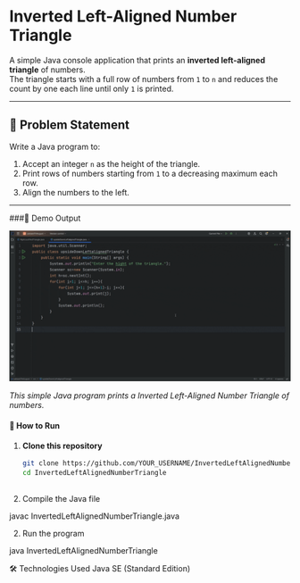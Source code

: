 # Inverted Left-Aligned Number Triangle

A simple Java console application that prints an **inverted left-aligned triangle** of numbers.  
The triangle starts with a full row of numbers from `1` to `n` and reduces the count by one each line until only `1` is printed.

---

## 📜 Problem Statement

Write a Java program to:
1. Accept an integer `n` as the height of the triangle.
2. Print rows of numbers starting from `1` to a decreasing maximum each row.
3. Align the numbers to the left.

---

###🎥 Demo Output

![InvertedLeftAlignedNumberTriangle Demo](InvertedLeftAlignedNumberTriangle.gif)

*This simple Java program prints a Inverted Left-Aligned Number Triangle of numbers.*
#### 🚀 How to Run

1. **Clone this repository**
   ```bash
   git clone https://github.com/YOUR_USERNAME/InvertedLeftAlignedNumberTriangle.git
   cd InvertedLeftAlignedNumberTriangle
  
 1. Compile the Java file


javac InvertedLeftAlignedNumberTriangle.java

2. Run the program

java InvertedLeftAlignedNumberTriangle

🛠 Technologies Used
Java SE (Standard Edition)

